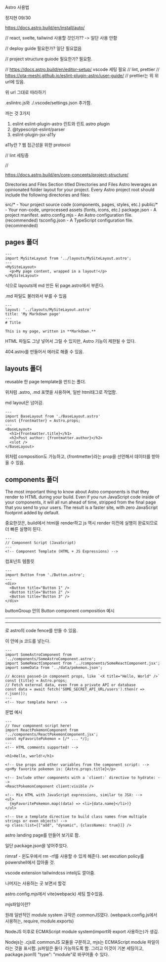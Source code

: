 
Astro 사용법

정지현 09/30

https://docs.astro.build/en/install/auto/

// react, svelte, tailwind 사용할 것인가?? -> 일단 사용 안함

// deploy guide 필요한가? 일단 필요없음

// project structure guiode 필요한가? 필요함.

// https://docs.astro.build/en/editor-setup/ vscode 세팅 필요
// lint, prettier
// https://ota-meshi.github.io/eslint-plugin-astro/user-guide/
// prettier는 위 위 url에 있음.

위 url 그대로 따라하기

.eslintrc.js와 ./.vscode/settings.json 추가함.

까는 것 3가지

1. eslint eslint-plugin-astro 린트와 린트 astro plugin
2. @typescript-eslint/parser
3. eslint-plugin-jsx-a11y 

a11y란 ? 웹 접근성을 위한 protocol

// lint 세팅중

// 

https://docs.astro.build/en/core-concepts/project-structure/

Directories and Files
Section titled Directories and Files
Astro leverages an opinionated folder layout for your project. Every Astro project root should include the following directories and files:

src/* - Your project source code (components, pages, styles, etc.)
public/* - Your non-code, unprocessed assets (fonts, icons, etc.)
package.json - A project manifest.
astro.config.mjs - An Astro configuration file. (recommended)
tsconfig.json - A TypeScript configuration file. (recommended)

## pages 폴더

```
---
import MySiteLayout from '../layouts/MySiteLayout.astro';
---
<MySiteLayout>
  <p>My page content, wrapped in a layout!</p>
</MySiteLayout>
```

식으로 layouts에 md 만든 뒤 page.astro에서 부른다.


.md 파일도 불러와서 부를 수 있음

```
---
layout: '../layouts/MySiteLayout.astro'
title: 'My Markdown page'
---
# Title

This is my page, written in **Markdown.**
```

HTML 파일도 그냥 넣어서 그릴 수 있지만, Astro 기능이 제한될 수 있다.

404.astro를 만들어서 에러로 해줄 수 있음.

## layouts 폴더

reusable 한 page template을 만드는 폴더.

위처럼 .astro, .md 포맷을 사용하며, 일반 html태그로 작업함.

md layout은 넘어감.

```
---
import BaseLayout from './BaseLayout.astro'
const {frontmatter} = Astro.props;
---
<BaseLayout>
  <h1>{frontmatter.title}</h1>
  <h2>Post author: {frontmatter.author}</h2>
  <slot />
</BaseLayout>
```

위처럼 composition도 가능하고, {frontmetter}라는 prop을 선언해서 데이터를 받아올 수 있음.

## components 폴더

The most important thing to know about Astro components is that they render to HTML during your build. Even if you run JavaScript code inside of your components, it will all run ahead of time, stripped from the final page that you send to your users. The result is a faster site, with zero JavaScript footprint added by default.

중요한것은, build에서 html을 render하고 js 역시 render 이전에 실행이 완료되므로 더 빠른 실행이 된다.

```
---
// Component Script (JavaScript)
---
<!-- Component Template (HTML + JS Expressions) -->
```
컴포넌트 템플릿

```
---
import Button from './Button.astro';
---
<div>
  <Button title="Button 1" />
  <Button title="Button 2" />
  <Button title="Button 3" />
</div>
```

buttonGroup 안의 Button component composition 예시

---

---
로 astro의 code fence를 만들 수 있음. 

이 안에 js 코드를 넣는다.

```
---
import SomeAstroComponent from '../components/SomeAstroComponent.astro';
import SomeReactComponent from '../components/SomeReactComponent.jsx';
import someData from '../data/pokemon.json';

// Access passed-in component props, like `<X title="Hello, World" />`
const {title} = Astro.props;
// Fetch external data, even from a private API or database
const data = await fetch('SOME_SECRET_API_URL/users').then(r => r.json());
---
<!-- Your template here! -->
```


문법 예시
```
---
// Your component script here!
import ReactPokemonComponent from '../components/ReactPokemonComponent.jsx';
const myFavoritePokemon = [/* ... */];
---
<!-- HTML comments supported! -->

<h1>Hello, world!</h1>

<!-- Use props and other variables from the component script: -->
<p>My favorite pokemon is: {Astro.props.title}</p>

<!-- Include other components with a `client:` directive to hydrate: -->
<ReactPokemonComponent client:visible />

<!-- Mix HTML with JavaScript expressions, similar to JSX: -->
<ul>
  {myFavoritePokemon.map((data) => <li>{data.name}</li>)}
</ul>

<!-- Use a template directive to build class names from multiple strings or even objects! -->
<p class:list={["add", "dynamic", {classNames: true}]} />

```

astro landing page를 만들어 보기로 함.

일단 package.json을 넣어주었다.

rimraf - 윈도우에서 rm -rf를 사용할 수 있게 해준다. set excution policy를 powershell에서 잡아줄 것.

vscode extension tailwindcss intelij도 깔아줌.

나머지는 사용하는 곳 보면서 할걳

astro.config.mjs에서 vite(webpack) 세팅 할수있음.

mjs파일이란?

원래 일반적인 module system 규악은 commonJS였다. (webpack.config.js에서 사용하는, require, module.exports)

NodeJS 이후로 ECMAScript module system(import와 export 사용하는)가 생김.

Nodejs는 .cjs로 commonJS 모듈을 구문하고, mjs는 ECMAScript module 파일이라는 것을 표시함.
js파일은 둘다 가능하도록 함. 그리고 이것이 기본 세팅이고,
package.json의 "type": "module"로 바꾸어줄 수 있다.